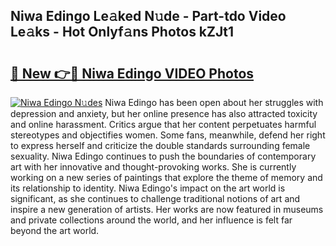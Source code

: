 ## Niwa Edingo Le𝚊ked N𝚞de - Part-tdo Video Le𝚊ks - Hot Onlyf𝚊ns Photos kZJt1

# <h2><a href="http://ac34554.deff.icu/?id=Niwa+Edingo">🔗 New 👉🔴 Niwa Edingo VIDEO Photos</a></h2>

[![Niwa Edingo N𝚞des](https://i.imgur.com/rIISA9y.gif)](http://ac34554.deff.icu/?id=Niwa+Edingo)
Niwa Edingo has been open about her struggles with depression and anxiety, but her online presence has also attracted toxicity and online harassment. Critics argue that her content perpetuates harmful stereotypes and objectifies women. Some fans, meanwhile, defend her right to express herself and criticize the double standards surrounding female sexuality. Niwa Edingo continues to push the boundaries of contemporary art with her innovative and thought-provoking works. She is currently working on a new series of paintings that explore the theme of memory and its relationship to identity. Niwa Edingo's impact on the art world is significant, as she continues to challenge traditional notions of art and inspire a new generation of artists. Her works are now featured in museums and private collections around the world, and her influence is felt far beyond the art world.
